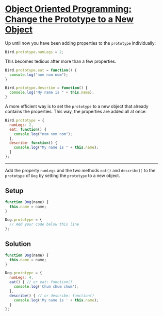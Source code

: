 # [Object Oriented Programming: Change the Prototype to a New Object](https://learn.freecodecamp.org/javascript-algorithms-and-data-structures/object-oriented-programming/change-the-prototype-to-a-new-object)

Up until now you have been adding properties to the `prototype` individually:

```js
Bird.prototype.numLegs = 2;
```

This becomes tedious after more than a few properties.

```js
Bird.prototype.eat = function() {
  console.log("nom nom nom");
}

Bird.prototype.describe = function() {
  console.log("My name is " + this.name);
}
```

A more efficient way is to set the `prototype` to a new object that already contains the properties. This way, the properties are added all at once:

```js
Bird.prototype = {
  numLegs: 2, 
  eat: function() {
    console.log("nom nom nom");
  },
  describe: function() {
    console.log("My name is " + this.name);
  }
};
```

---

Add the property `numLegs` and the two methods `eat()` and `describe()` to the `prototype` of `Dog` by setting the `prototype` to a new object.

## Setup
```js
function Dog(name) {
  this.name = name; 
}

Dog.prototype = {
  // Add your code below this line
};
```

## Solution
```js
function Dog(name) {
  this.name = name; 
}

Dog.prototype = {
  numLegs: 4,
  eat() { // or eat: function()
    console.log('Chum chum chum');
  },
  describe() { // or describe: function()
    console.log('My name is ' + this.name);
  }
};
```